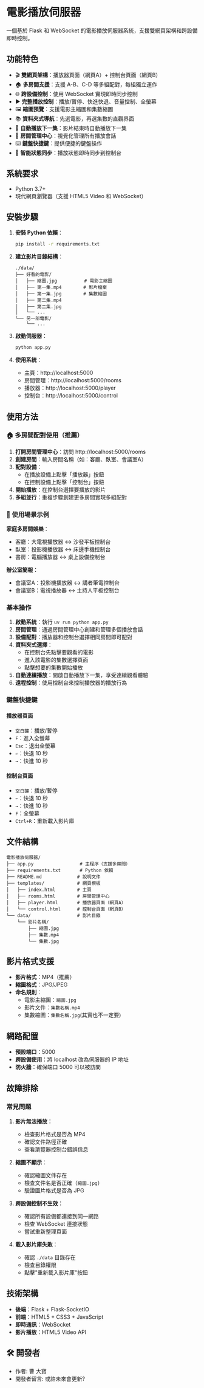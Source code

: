 # 電影播放伺服器

一個基於 Flask 和 WebSocket 的電影播放伺服器系統，支援雙網頁架構和跨設備即時控制。

## 功能特色

- 🎬 **雙網頁架構**：播放器頁面（網頁A）+ 控制台頁面（網頁B）
- 🏠 **多房間支援**：支援 A-B、C-D 等多組配對，每組獨立運作
- 🌐 **跨設備控制**：使用 WebSocket 實現即時同步控制
- ▶️ **完整播放控制**：播放/暫停、快進快退、音量控制、全螢幕
- 🖼️ **縮圖預覽**：支援電影主縮圖和集數縮圖
- 📚 **資料夾式導航**：先選電影，再選集數的直觀界面
- 🔄 **自動播放下一集**：影片結束時自動播放下一集
- 🏢 **房間管理中心**：視覺化管理所有播放會話
- ⌨️ **鍵盤快捷鍵**：提供便捷的鍵盤操作
- 📱 **智能狀態同步**：播放狀態即時同步到控制台

## 系統要求

- Python 3.7+
- 現代網頁瀏覽器（支援 HTML5 Video 和 WebSocket）

## 安裝步驟

1. **安裝 Python 依賴**：
   ```bash
   pip install -r requirements.txt
   ```

2. **建立影片目錄結構**：
   ```
   ./data/
   ├── 好看的電影/
   │   ├── 縮圖.jpg          # 電影主縮圖
   │   ├── 第一集.mp4        # 影片檔案
   │   ├── 第一集.jpg        # 集數縮圖
   │   ├── 第二集.mp4
   │   ├── 第二集.jpg
   │   └── ...
   └── 另一部電影/
       └── ...
   ```

3. **啟動伺服器**：
   ```bash
   python app.py
   ```

4. **使用系統**：
   - 主頁：http://localhost:5000
   - 房間管理：http://localhost:5000/rooms
   - 播放器：http://localhost:5000/player
   - 控制台：http://localhost:5000/control

## 使用方法

### 🏠 多房間配對使用（推薦）

1. **打開房間管理中心**：訪問 http://localhost:5000/rooms
2. **創建房間**：輸入房間名稱（如：客廳、臥室、會議室A）
3. **配對設備**：
   - 在播放設備上點擊「播放器」按鈕
   - 在控制設備上點擊「控制台」按鈕
4. **開始播放**：在控制台選擇要播放的影片
5. **多組並行**：重複步驟創建更多房間實現多組配對

### 📱 使用場景示例

**家庭多房間娛樂**：
- 客廳：大電視播放器 ↔ 沙發平板控制台
- 臥室：投影機播放器 ↔ 床邊手機控制台
- 書房：電腦播放器 ↔ 桌上設備控制台

**辦公室簡報**：
- 會議室A：投影機播放器 ↔ 講者筆電控制台
- 會議室B：電視播放器 ↔ 主持人平板控制台

### 基本操作

1. **啟動系統**：執行 `uv run python app.py`
2. **房間管理**：通過房間管理中心創建和管理多個播放會話
3. **設備配對**：播放器和控制台選擇相同房間即可配對
4. **資料夾式選擇**：
   - 在控制台先點擊要觀看的電影
   - 進入該電影的集數選擇頁面
   - 點擊想要的集數開始播放
5. **自動連續播放**：開啟自動播放下一集，享受連續觀看體驗
6. **遠程控制**：使用控制台來控制播放器的播放行為

### 鍵盤快捷鍵

#### 播放器頁面
- `空白鍵`：播放/暫停
- `F`：進入全螢幕
- `Esc`：退出全螢幕
- `←`：快退 10 秒
- `→`：快進 10 秒

#### 控制台頁面
- `空白鍵`：播放/暫停
- `←`：快退 10 秒
- `→`：快進 10 秒
- `F`：全螢幕
- `Ctrl+R`：重新載入影片庫

## 文件結構

```
電影播放伺服器/
├── app.py                 # 主程序（支援多房間）
├── requirements.txt       # Python 依賴
├── README.md             # 說明文件
├── templates/            # 網頁模板
│   ├── index.html        # 主頁
│   ├── rooms.html        # 房間管理中心
│   ├── player.html       # 播放器頁面（網頁A）
│   └── control.html      # 控制台頁面（網頁B）
└── data/                 # 影片目錄
    └── 影片名稱/
        ├── 縮圖.jpg
        ├── 集數.mp4
        └── 集數.jpg
```

## 影片格式支援

- **影片格式**：MP4（推薦）
- **縮圖格式**：JPG/JPEG
- **命名規則**：
  - 電影主縮圖：`縮圖.jpg`
  - 影片文件：`集數名稱.mp4`
  - 集數縮圖：`集數名稱.jpg`(其實也不一定要)

## 網路配置

- **預設端口**：5000
- **跨設備使用**：將 localhost 改為伺服器的 IP 地址
- **防火牆**：確保端口 5000 可以被訪問

## 故障排除

### 常見問題

1. **影片無法播放**：
   - 檢查影片格式是否為 MP4
   - 確認文件路徑正確
   - 查看瀏覽器控制台錯誤信息

2. **縮圖不顯示**：
   - 確認縮圖文件存在
   - 檢查文件名是否正確（`縮圖.jpg`）
   - 驗證圖片格式是否為 JPG

3. **跨設備控制不生效**：
   - 確認所有設備都連接到同一網路
   - 檢查 WebSocket 連接狀態
   - 嘗試重新整理頁面

4. **載入影片庫失敗**：
   - 確認 `./data` 目錄存在
   - 檢查目錄權限
   - 點擊"重新載入影片庫"按鈕

## 技術架構

- **後端**：Flask + Flask-SocketIO
- **前端**：HTML5 + CSS3 + JavaScript
- **即時通訊**：WebSocket
- **影片播放**：HTML5 Video API

## 🛠 開發者

* 作者: 曹 大寶
* 開發者留言: 或許未來會更新?
